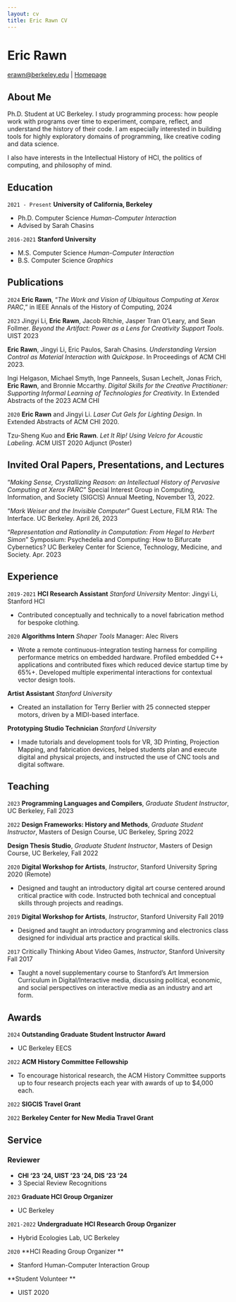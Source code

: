 ```yaml
---
layout: cv
title: Eric Rawn CV
---
```

# Eric Rawn


<div id="webaddress">
<a href="erawn@berkeley.edu">erawn@berkeley.edu</a>
| <a href="ericrawn.media">Homepage</a>
</div>


## About Me
Ph.D. Student at UC Berkeley. I study programming process: how people work with programs over time to experiment, compare, reflect, and understand the history of their code. I am especially interested in building tools for highly exploratory domains of programming, like creative coding and data science.

I also have interests in the Intellectual History of HCI, the politics of computing, and philosophy of mind. 


## Education
`2021 - Present`
__University of California, Berkeley__
- Ph.D. Computer Science *Human-Computer Interaction*
- Advised by Sarah Chasins

`2016-2021`
__Stanford University__
- M.S. Computer Science _Human-Computer Interaction_
- B.S. Computer Science _Graphics_

## Publications
`2024`
**Eric Rawn**, “_The Work and Vision of Ubiquitous Computing at Xerox PARC_,” in IEEE Annals of the History of Computing, 2024

`2023`
Jingyi Li, **Eric Rawn**, Jacob Ritchie, Jasper Tran O’Leary, and Sean Follmer. _Beyond the Artifact: Power as a Lens for Creativity Support Tools_. UIST  2023

**Eric Rawn**, Jingyi Li, Eric Paulos, Sarah Chasins. _Understanding Version Control as Material Interaction with Quickpose_. In Proceedings of ACM CHI 2023.

Ingi Helgason, Michael Smyth, Inge Panneels, Susan Lechelt, Jonas Frich, **Eric Rawn**, and Bronnie Mccarthy. _Digital Skills for the Creative Practitioner: Supporting Informal Learning of Technologies for Creativity_. In Extended Abstracts of the 2023 ACM CHI

`2020`
**Eric Rawn** and Jingyi Li. _Laser Cut Gels for Lighting Design_. In Extended Abstracts of ACM CHI 2020.

Tzu-Sheng Kuo and **Eric Rawn**. _Let It Rip! Using Velcro for Acoustic Labeling_. ACM UIST 2020 Adjunct (Poster)

## Invited Oral Papers, Presentations, and Lectures

“_Making Sense, Crystallizing Reason: an Intellectual History of Pervasive Computing at Xerox PARC_” Special Interest Group in Computing, Information, and Society (SIGCIS) Annual Meeting, November 13, 2022. 

“_Mark Weiser and the Invisible Computer_” Guest Lecture, FILM R1A: The Interface. UC Berkeley. April 26, 2023

“_Representation and Rationality in Computation: From Hegel to Herbert Simon_” Symposium: Psychedelia and Computing: How to Bifurcate Cybernetics? UC Berkeley Center for Science, Technology, Medicine, and Society. Apr. 2023

## Experience
`2019-2021`
**HCI Research Assistant** _Stanford University_
Mentor: Jingyi Li, Stanford HCI
- Contributed conceptually and technically to a novel fabrication method for bespoke clothing.

`2020`
**Algorithms Intern** _Shaper Tools_
Manager: Alec Rivers
- Wrote a remote continuous-integration testing harness for compiling performance metrics on embedded hardware. Profiled embedded C++ applications and contributed fixes which reduced device startup time by 65%+. Developed multiple experimental interactions for contextual vector design tools.

**Artist Assistant** _Stanford University_
- Created an installation for Terry Berlier with 25 connected stepper motors, driven by a MIDI-based interface.

**Prototyping Studio Technician** _Stanford University_
- I made tutorials and development tools for VR, 3D Printing, Projection Mapping, and fabrication devices, helped students plan and execute digital and physical projects, and instructed the use of CNC tools and digital software.

## Teaching
`2023`
**Programming Languages and Compilers**, _Graduate Student Instructor_, UC Berkeley, Fall 2023

`2022`
**Design Frameworks: History and Methods**, _Graduate Student Instructor_, Masters of Design Course, UC Berkeley, Spring 2022

**Design Thesis Studio**, _Graduate Student Instructor_, Masters of Design Course, UC Berkeley, Fall 2022

`2020`
**Digital Workshop for Artists**, _Instructor_, Stanford University Spring 2020 (Remote)
- Designed and taught an introductory digital art course centered around critical practice with code. Instructed both technical and conceptual skills through projects and readings.

`2019`
**Digital Workshop for Artists**, _Instructor_, Stanford University Fall 2019
- Designed and taught an introductory programming and electronics class designed for individual arts practice and practical skills.  

`2017`
Critically Thinking About Video Games, _Instructor_, Stanford University Fall 2017
- Taught a novel supplementary course to Stanford’s Art Immersion Curriculum in Digital/Interactive media, discussing political, economic, and social perspectives on interactive media as an industry and art form.

## Awards
`2024`
**Outstanding Graduate Student Instructor Award** 
- UC Berkeley EECS

`2022`
**ACM History Committee Fellowship**
- To encourage historical research, the ACM History Committee supports up to four research projects each year with awards of up to $4,000 each.

`2022`
**SIGCIS Travel Grant**

`2022`
**Berkeley Center for New Media Travel Grant**


## Service
### Reviewer
- **CHI ‘23 ‘24, UIST ’23 ‘24, DIS ‘23 ‘24**
- 3 Special Review Recognitions

`2023`
**Graduate HCI Group Organizer**
- UC Berkeley

`2021-2022`
**Undergraduate HCI Research Group Organizer**
- Hybrid Ecologies Lab, UC Berkeley

`2020`
**HCI Reading Group Organizer **
- Stanford Human-Computer Interaction Group

**Student Volunteer **
- UIST 2020




<!-- ### Footer

Last updated: May 2013 -->


